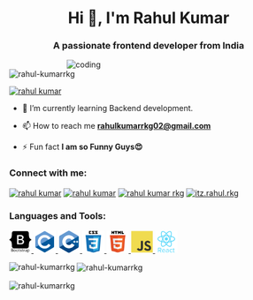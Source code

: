 <h1 align="center">Hi 👋, I'm Rahul Kumar</h1>
<h3 align="center">A passionate frontend developer from India</h3>
<img src="https://miro.medium.com/max/1360/0*7Q3yvSIv_t0ioJ-Z.gif" alt="coding" width="400px" align="right">

<p align="left"> <img src="https://komarev.com/ghpvc/?username=rahul-kumarrkg&label=Profile%20views&color=0e75b6&style=flat" alt="rahul-kumarrkg" /> </p>

<p align="left"> <a href="https://twitter.com/rahul kumar" target="blank"><img src="https://img.shields.io/twitter/follow/rahul kumar?logo=twitter&style=for-the-badge" alt="rahul kumar" /></a> </p>

- 🌱 I’m currently learning Backend development.

- 📫 How to reach me **rahulkumarrkg02@gmail.com**

- ⚡ Fun fact **I am so Funny Guys😍**

<h3 align="left">Connect with me:</h3>
<p align="left">
<a href="https://twitter.com/rahul kumar" target="blank"><img align="center" src="https://raw.githubusercontent.com/rahuldkjain/github-profile-readme-generator/master/src/images/icons/Social/twitter.svg" alt="rahul kumar" height="30" width="40" /></a>
<a href="https://linkedin.com/in/rahul kumar" target="blank"><img align="center" src="https://raw.githubusercontent.com/rahuldkjain/github-profile-readme-generator/master/src/images/icons/Social/linked-in-alt.svg" alt="rahul kumar" height="30" width="40" /></a>
<a href="https://fb.com/rahul kumar rkg" target="blank"><img align="center" src="https://raw.githubusercontent.com/rahuldkjain/github-profile-readme-generator/master/src/images/icons/Social/facebook.svg" alt="rahul kumar rkg" height="30" width="40" /></a>
<a href="https://instagram.com/itz.rahul.rkg" target="blank"><img align="center" src="https://raw.githubusercontent.com/rahuldkjain/github-profile-readme-generator/master/src/images/icons/Social/instagram.svg" alt="itz.rahul.rkg" height="30" width="40" /></a>
</p>

<h3 align="left">Languages and Tools:</h3>
<p align="left"> <a href="https://getbootstrap.com" target="_blank" rel="noreferrer"> <img src="https://raw.githubusercontent.com/devicons/devicon/master/icons/bootstrap/bootstrap-plain-wordmark.svg" alt="bootstrap" width="40" height="40"/> </a> <a href="https://www.cprogramming.com/" target="_blank" rel="noreferrer"> <img src="https://raw.githubusercontent.com/devicons/devicon/master/icons/c/c-original.svg" alt="c" width="40" height="40"/> </a> <a href="https://www.w3schools.com/cpp/" target="_blank" rel="noreferrer"> <img src="https://raw.githubusercontent.com/devicons/devicon/master/icons/cplusplus/cplusplus-original.svg" alt="cplusplus" width="40" height="40"/> </a> <a href="https://www.w3schools.com/css/" target="_blank" rel="noreferrer"> <img src="https://raw.githubusercontent.com/devicons/devicon/master/icons/css3/css3-original-wordmark.svg" alt="css3" width="40" height="40"/> </a> <a href="https://www.w3.org/html/" target="_blank" rel="noreferrer"> <img src="https://raw.githubusercontent.com/devicons/devicon/master/icons/html5/html5-original-wordmark.svg" alt="html5" width="40" height="40"/> </a> <a href="https://developer.mozilla.org/en-US/docs/Web/JavaScript" target="_blank" rel="noreferrer"> <img src="https://raw.githubusercontent.com/devicons/devicon/master/icons/javascript/javascript-original.svg" alt="javascript" width="40" height="40"/> </a> <a href="https://reactjs.org/" target="_blank" rel="noreferrer"> <img src="https://raw.githubusercontent.com/devicons/devicon/master/icons/react/react-original-wordmark.svg" alt="react" width="40" height="40"/> </a> </p>

<p><img align="left" src="https://github-readme-stats.vercel.app/api/top-langs?username=rahul-kumarrkg&show_icons=true&locale=en&layout=compact" alt="rahul-kumarrkg" /></p>

<p>&nbsp;<img align="center" src="https://github-readme-stats.vercel.app/api?username=rahul-kumarrkg&show_icons=true&locale=en" alt="rahul-kumarrkg" /></p>

<p><img align="center" src="https://github-readme-streak-stats.herokuapp.com/?user=rahul-kumarrkg&" alt="rahul-kumarrkg" /></p>

